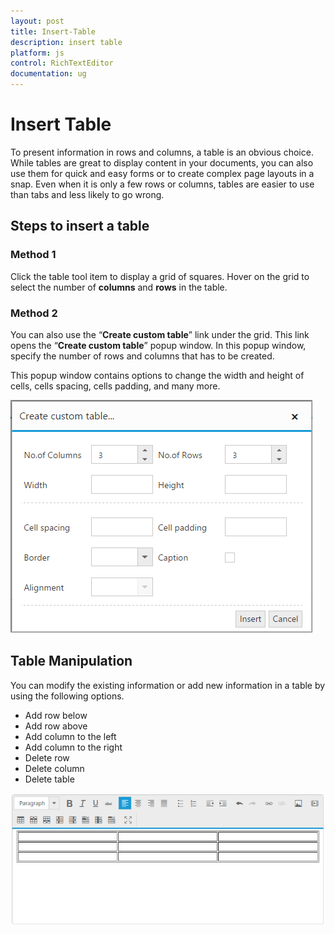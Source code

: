```yaml
---
layout: post
title: Insert-Table
description: insert table
platform: js
control: RichTextEditor
documentation: ug
---
```


# Insert Table

To present information in rows and columns, a table is an obvious choice. While tables are great to display content in your documents, you can also use them for quick and easy forms or to create complex page layouts in a snap. Even when it is only a few rows or columns, tables are easier to use than tabs and less likely to go wrong. 

## Steps to insert a table

### Method 1

Click the table tool item to display a grid of squares. Hover on the grid to select the number of **columns** and **rows** in the table. 

### Method 2

You can also use the “**Create custom table**” link under the grid. This link opens the “**Create custom table**” popup window. In this popup window, specify the number of rows and columns that has to be created. 

This popup window contains options to change the width and height of cells, cells spacing, cells padding, and many more.

![](Insert-Table_images/Insert-Table_img1.png)

## Table Manipulation

You can modify the existing information or add new information in a table by using the following options.

* Add row below
* Add row above
* Add column to the left
* Add column to the right
* Delete row
* Delete column
* Delete table


![](Insert-Table_images/Insert-Table_img2.png)